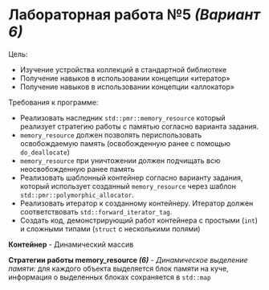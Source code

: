 # Лабораторная работа **№5** _(Вариант 6)_

Цель:

- Изучение устройства коллекций в стандартной библиотеке
- Получение навыков в использовании концепции «итератор»
- Получение навыков в использовании концепции «аллокатор»

Требования к программе:

- Реализовать наследник `std::pmr::memory_resource` который реализует стратегию работы с памятью согласно варианта задания.
- `memory_resource` должен позволять периспользовать освобождаемую память (освобожденную ранее с помощью `do_deallocate`)
- `memory_resource` при уничтожении должен подчищать всю неосвобожденную ранее память
- Реализовать шаблонный контейнер согласно варианту задания, который использует созданный `memory_resource` через шаблон `std::pmr::polymorphic_allocator`.
- Реализовать итератор к созданному контейнеру. Итератор должен соответствовать `std::forward_iterator_tag`.
- Создать код, демонстрирующий работ контейнера с простыми (`int`) и сложными типами (`struct` с несколькими полями)

**Контейнер** - Динамический массив

**Стратегии работы memory_resource _(6)_** - _Динамическое выделение памяти:_ для каждого объекта выделяется блок памяти на куче, информация о выделенных блоках сохраняется в `std::map`
